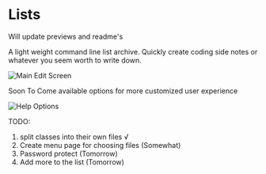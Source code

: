 # Lists

Will update previews and readme's

A light weight command line list archive. Quickly create coding side notes or whatever you seem worth to write down.


![Main Edit Screen](https://i.gyazo.com/a3492f5916e15855eaf1f31ca2a7b028.gif)

Soon To Come available options for more customized user experience


![Help Options](https://i.gyazo.com/05f484522044fab4278899f79e9f6b9f.gif)





TODO:
  1. split classes into their own files √
  2. Create menu page for choosing files (Somewhat)
  3. Password protect (Tomorrow)
  4. Add more to the list (Tomorrow)
